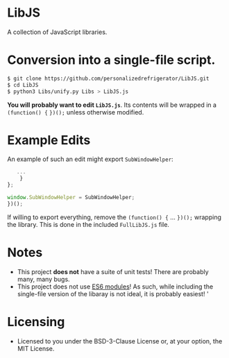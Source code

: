 # LibJS
A collection of JavaScript libraries.

# Conversion into a single-file script.
```bash
$ git clone https://github.com/personalizedrefrigerator/LibJS.git
$ cd LibJS
$ python3 Libs/unify.py Libs > LibJS.js
```

**You will probably want to edit `LibJS.js`**. Its contents will be wrapped in a `(function() {` `})();` unless otherwise modified. 

# Example Edits
An example of such an edit might export `SubWindowHelper`:

```js
   ...
    }
};

window.SubWindowHelper = SubWindowHelper;
})();

```

If willing to export everything, remove the `(function() {` ... `})();` wrapping the library. This is done in the included `FullLibJS.js` file.

# Notes
 * This project **does not** have a suite of unit tests! There are probably many, many bugs.
 * This project does not use [ES6 modules](https://hacks.mozilla.org/2015/08/es6-in-depth-modules/)! As such, while including the single-file version of the libaray is not ideal, it is probably easiest! '
 
# Licensing
 * Licensed to you under the BSD-3-Clause License or, at your option, the MIT License.
